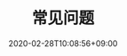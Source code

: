 ---
title: "常见问题"
date: 2020-02-28T10:08:56+09:00
description: 
draft: false
collapsible: true
weight: 4
---